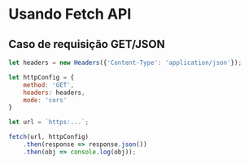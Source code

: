 # Usando Fetch API

## Caso de requisição GET/JSON
```javascript
let headers = new Headers({'Content-Type': 'application/json'});

let httpConfig = {
    method: 'GET',
    headers: headers,
    mode: 'cors'
}

let url = `https:...`;

fetch(url, httpConfig)
    .then(response => response.json())
    .then(obj => console.log(obj));
```
